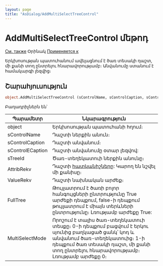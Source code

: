 ```yaml
---
layout: page
title: "AsDialog/AddMultiSelectTreeControl"
---
```


# AddMultiSelectTreeControl մեթոդ

[См. также](AddMultiSelectViewControl.md) Օրինակ [Применяется к](../AsDialog.md)

Երկխոսության պատուհանում ավելացնում է ծառ տեսակի դաշտ, մի քանի տող ընտրելու հնարավորությամբ։ Անվանումը ստանում է համակարգի լեզվից։ 

## Շարահյուսություն

``` vb
object.AddMultiSelectTreeControl (sControlName, sControlCaption, sControlЕCaption, sTreeId,[AttribRekv], [ValueRekv], [FullTree], [MultiSelectMode]) 
```

Բաղադրիչներն են՝


| Պարամետր | Նկարագրություն |
|--|--|
| object | Երկխոսության պատուհանի հղում։ |
| sControlName | Դաշտի ներքին անուն։ |
| sControlCaption | Դաշտի անվանում։ |
| sControlЕCaption | Դաշտի անվանումը օտար լեզվով:  |
| sTreeId | Ծառ-տեղեկատուի ներքին անունը։  |
| AttribRekv | Դաշտի [հատկանիշները](Attribute.html "Attribute"): Կարող են նշվել մի քանիսը։ |
| ValueRekv | Դաշտի նախնական արժեք։ |
| FullTree | Թույլատրում է ծառի բոլոր հանգույցների ընտրությունը True արժեքի դեպքում, false-ի դեպքում թույլատրում է միայն տերևների ընտրությունը։ Լռությամբ արժեքը True: |
| MultiSelectMode | Որոշում  է տալիս ծառ-տեղեկատուի տեսքը։ 0-ի դեպքում բացվում է երկու սյունից բաղկացած ցանկ՝ կոդ և անվանում ծառ-տեղեկատուից։ 1-ի դեպքում ծառ տեսակի դաշտ, մի քանի տող ընտրելու հնարավորությամբ։ Լռությամբ արժեքը 0։ |


